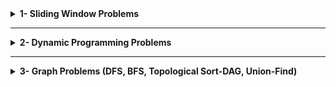 <details>
<summary><strong>1- Sliding Window Problems</strong></summary>

Sliding window problems involve solving problems by maintaining a "window" of elements within the input (like an array or string) and sliding it over the input to find the solution efficiently.

<details>
<summary><strong>1.1- Fixed Length Window Problems</strong></summary>
Content here.
</details>

<details>
<summary><strong>1.2- Minimum Length Window Problems</strong></summary>
Content here.
</details>

<details>
<summary><strong>1.3- Maximum Length Window Problems</strong></summary>
Content here.
</details>

</details>

---

<details>
<summary><strong>2- Dynamic Programming Problems</strong></summary>

Dynamic Programming (DP) is an optimization technique used to solve problems by breaking them into smaller overlapping subproblems and solving each subproblem only once, storing its results.

Content here.

</details>

---

<details>
<summary><strong>3- Graph Problems (DFS, BFS, Topological Sort-DAG, Union-Find)</strong></summary>

Graph problems involve understanding and solving tasks that can be represented as a network of nodes and edges.

#### Algorithms Used in Graph Problems
1. **Depth-First Search (DFS)**: Explores as far as possible along each branch before backtracking.
   - [Explanation Video Link Placeholder]
2. **Breadth-First Search (BFS)**: Explores all neighbors of a node level by level.
   - [Explanation Video Link Placeholder]
3. **Topological Sort (Directed Acyclic Graph - DAG)**: Linear ordering of vertices such that for every directed edge `u -> v`, `u` comes before `v`.
   - [Explanation Video Link Placeholder]
4. **Union-Find (Disjoint Set Union)**: Efficiently tracks connected components and detects cycles in undirected graphs.
   - [Explanation Video Link Placeholder]

<details>
<summary><strong>3.1- Connected Nodes (Pointers) Problems</strong></summary>
In these problems, the nodes are connected using explicit pointers. The goal is to explore and clone, connect, or find relationships between the nodes.
- **Leetcode: 133. Clone Graph**: (Medium)
</details>

<details>
<summary><strong>3.2- Grid Problems</strong></summary>

These problems involve grids, where each cell can be treated as a graph node connected to its neighbors.

##### 3.2.1- Grid Problems (Try All Nodes)
- **Leetcode: 79. Word Search**: (Medium)
- **Leetcode: 200. Number of Islands**:  (Medium)

##### 3.2.2- Grid Problems (Simultaneous Start)
- **Leetcode: 286. Walls and Gates**: (Medium)
- **Leetcode: 994. Rotting Oranges**:  (Medium)

</details>

<details>
<summary><strong>3.3- Word Problems (Need to Construct Graph from the Problem Statement)</strong></summary>

These problems require constructing a graph from the given data before applying algorithms.

##### 3.3.1- Word Problems - Topological Sort (DAG)
These problems typically involve tasks that depend on one another, making topological sorting essential.
- **Leetcode: 207. Course Schedule**: (Medium)  
- **Leetcode: 269. Alien Dictionary**: (Hard)

</details>

</details>
